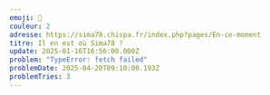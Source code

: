 ```yaml
---
emoji: 🐺
couleur: 2
adresse: https://sima78.chispa.fr/index.php?pages/En-ce-moment
titre: Il en est où Sima78 ?
update: 2025-01-16T16:56:00.000Z
problem: "TypeError: fetch failed"
problemDate: 2025-04-20T09:10:00.193Z
problemTries: 3
---
```

